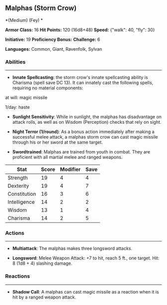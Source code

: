 ## Malphas (Storm Crow)
*(Medium) (Fey) *

**Armor Class:** 16
**Hit Points:** 120 (16d8+48)
**Speed:** {"walk": 40, "fly": 30}

**Initiative:** 19
**Proficiency Bonus:**
**Challenge:** 6

**Languages:** Common, Giant, Ravenfolk, Sylvan

### Abilities
 --- 
- **Innate Spellcasting**: the storm crow's innate spellcasting ability is Charisma (spell save DC 13). It can innately cast the following spells, requiring no material components:

at will: magic missile

1/day: haste

- **Sunlight Sensitivity**: While in sunlight, the malphas has disadvantage on attack rolls, as well as on Wisdom (Perception) checks that rely on sight.

- **Night Terror (1/round)**: As a bonus action immediately after making a successful melee attack, a malphas storm crow can cast magic missile through his or her sword at the same target.

- **Swordtrained**: Malphas are trained from youth in combat. They are proficient with all martial melee and ranged weapons.



| Stat | Score | Modifier | Save |
| ---- | ---- | ---- | ---- |
| Strength | 19 | 4 | 4 |
| Dexterity | 19 | 4 | 7 |
| Constitution | 16 | 3 | 6 |
| Intelligence | 14 | 2 | 2 |
| Wisdom | 13 | 1 | 4 |
| Charisma | 14 | 2 | 5 |

### Actions
 --- 
- **Multiattack**: The malphas makes three longsword attacks.

- **Longsword**: Melee Weapon Attack: +7 to hit, reach 5 ft., one target. Hit: 8 (1d8 + 4) slashing damage.

### Reactions
 --- 
- **Shadow Call**: A malphas can cast magic missile as a reaction when it is hit by a ranged weapon attack.

